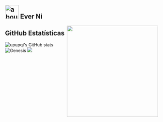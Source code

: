 ## <img width="45" alt="about" src="https://raw.github.com/elizarov/elizarov/master/about.png"> Ever Ni

<img align="right" width="300" src="https://s2.loli.net/2022/01/16/iNSvCjyLaXBrIHu.gif" />

## **GitHub Estatísticas**

![upupqi's GitHub stats](https://github-readme-stats.vercel.app/api?username=upupqi&theme=radical&show_icons=true) ![Genesis](https://github-readme-stats.vercel.app/api/top-langs/?username=upupqi&hide=html,javascript&layout=compact&theme=radical)
![](https://github-profile-summary-cards.vercel.app/api/cards/profile-details?username=upupqi&theme=monokai)

